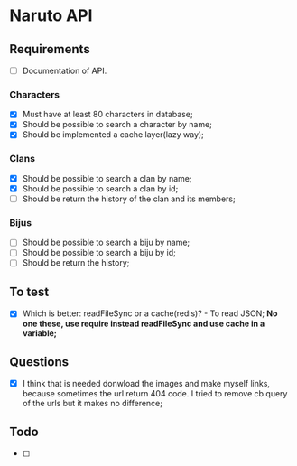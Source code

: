 # Naruto API
## Requirements
- [ ] Documentation of API.

### Characters
- [x] Must have at least 80 characters in database;
- [x] Should be possible to search a character by name;
- [x] Should be implemented a cache layer(lazy way);

### Clans
- [x] Should be possible to search a clan by name;
- [x] Should be possible to search a clan by id;
- [ ] Should be return the history of the clan and its members;

### Bijus
- [ ] Should be possible to search a biju by name;
- [ ] Should be possible to search a biju by id;
- [ ] Should be return the history;

## To test
- [x] Which is better: readFileSync or a cache(redis)? - To read JSON;
  __No one these, use require instead readFileSync and use cache in a variable;__

## Questions
- [x] I think that is needed donwload the images and make myself links, because sometimes the url return 404 code. I tried to remove cb query of the urls but it makes no difference;

## Todo
- [ ] 

